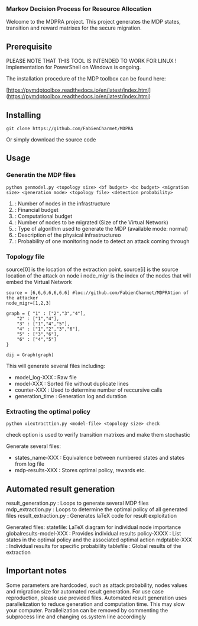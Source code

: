 ### Markov Decision Process for Resource Allocation

Welcome to the MDPRA project.
This project generates the MDP states, transition and reward matrixes for the secure migration.

## Prerequisite

PLEASE NOTE THAT THIS TOOL IS INTENDED TO WORK FOR LINUX !
Implementation for PowerShell on Windows is ongoing.

The installation procedure of the MDP toolbox can be found here:

[https://pymdptoolbox.readthedocs.io/en/latest/index.html] (https://pymdptoolbox.readthedocs.io/en/latest/index.html)

## Installing

```
git clone https://github.com/FabienCharmet/MDPRA

```
Or simply download the source code

## Usage

### Generatin the MDP files


```
python genmodel.py <topology size> <bf budget> <bc budget> <migration size> <generation mode> <topology file> <detection probability>

```

1. <topology size> : Number of nodes in the infrastructure
2. <bf budget> : Financial budget
3. <bc budget> : Computational budget
4. <migration size> : Number of nodes to be migrated (Size of the Virtual Network)
5. <generation mode> : Type of algorithm used to generate the MDP (available mode: normal)
6. <topology file> : Description of the physical infrastructureo
7. <detection probability> : Probability of one monitoring node to detect an attack coming through

### Topology file

source[0] is the location of the extraction point. source[i] is the source location of the attack on node i
node_migr is the index of the nodes that will embed the Virtual Network
```
source = [6,6,6,6,6,6,6] #loc://github.com/FabienCharmet/MDPRAtion of the attacker
node_migr=[1,2,3]

graph = { "1" : ["2","3","4"],
    "2" : ["1","4"],
    "3" : ["1","4","5"],
    "4" : ["1","2","3","6"],
    "5" : ["3","6"],
    "6" : ["4","5"]
}

dij = Graph(graph)

```

This will generate several files including:  

- model_log-XXX : Raw file
- model-XXX : Sorted file without duplicate lines
- counter-XXX : Used to determine number of reccursive calls
- generation_time : Generation log and duration



### Extracting the optimal policy

```
python viextracttion.py <model-file> <topology size> check
```

check option is used to verify transition matrixes and make them stochastic

Generate several files:

- states_name-XXX : Equivalence between numbered states and states from log file
- mdp-results-XXX : Stores optimal policy, rewards etc.

## Automated result generation 
result_generation.py : Loops to generate several MDP files
mdp_extraction.py : Loops to determine the optimal policy of all generated files
result_extraction.py : Generates laTeX code for result exploitation

Generated files:
statefile: LaTeX diagram for individual node importance
globalresults-model-XXX : Provides individual results 
policy-XXXX : List states in the optimal policy and the associated optimal action
mdptable-XXX : Individual results for specific probability
tablefile : Global results of the extraction 

## Important notes

Some parameters are hardcoded, such as attack probability, nodes values and migration size for automated result generation.
For use case reproduction, please use provided files.
Automated result generation uses parallelization to reduce generation and computation time.
This may slow your computer.
Parallelization can be removed by commenting the subprocess line and changing os.system line accordingly
